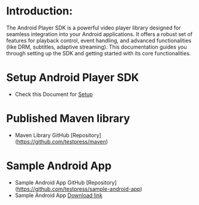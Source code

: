 # Introduction:
The Android Player SDK is a powerful video player library designed for seamless integration into your Android applications. It offers a robust set of features for playback control, event handling, and advanced functionalities (like DRM, subtitles, adaptive streaming). This documentation guides you through setting up the SDK and getting started with its core functionalities.

# Setup Android Player SDK
- Check this Document for [Setup]

# Published Maven library
- Maven Library GitHub [Repository] (https://github.com/testpress/maven)

# Sample Android App
- Sample Android App GitHub [Repository] (https://github.com/testpress/sample-android-app)
- Sample Android App [Download link]

[Setup]: https://github.com/testpress/android-player-sdk/blob/main/SETUP.md
[Download link]: https://developer.android.com/studio/archive
